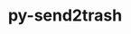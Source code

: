 ---
title: "py-send2trash"
layout: cache
categories: [package, develop]
meta: {"compilers": ["gcc@11.4.0", "gcc@9.4.0", "none"], "num_specs": 44, "num_specs_by_stack": {"data-vis-sdk": 11, "e4s": 11, "e4s-neoverse-v2": 12, "e4s-neoverse_v1": 2, "e4s-oneapi": 6, "e4s-power": 2, "root": 44}, "oss": ["ubuntu20.04", "ubuntu22.04"], "platforms": ["linux"], "stacks": ["data-vis-sdk", "e4s", "e4s-neoverse-v2", "e4s-neoverse_v1", "e4s-oneapi", "e4s-power", "root"], "targets": ["neoverse_v1", "neoverse_v2", "ppc64le", "x86_64_v3"], "versions": ["1.8.3"]}
spec_details: [{"compiler": "none", "hash": "3t2osza6plld7bzogs27durvbyctw3ix", "os": "ubuntu20.04", "platform": "linux", "size": "-", "stacks": ["data-vis-sdk", "root"], "target": "x86_64_v3", "variants": ["build_system=python_pip"], "versions": ["1.8.3"]}, {"compiler": "none", "hash": "3zvskkmp4o3rscqvvgdkm52ebe4fv2c6", "os": "ubuntu22.04", "platform": "linux", "size": "-", "stacks": ["e4s-neoverse-v2", "root"], "target": "neoverse_v2", "variants": ["build_system=python_pip"], "versions": ["1.8.3"]}, {"compiler": "gcc@11.4.0", "hash": "4aha4fnjuvh2ce4s4ipmxlgs7tfcvccu", "os": "ubuntu22.04", "platform": "linux", "size": "-", "stacks": ["e4s-neoverse_v1", "root"], "target": "neoverse_v1", "variants": ["build_system=python_pip"], "versions": ["1.8.3"]}, {"compiler": "none", "hash": "6dnxjhmjc5s6733rrfsijtguiknvfl2u", "os": "ubuntu22.04", "platform": "linux", "size": "-", "stacks": ["e4s", "root"], "target": "x86_64_v3", "variants": ["build_system=python_pip"], "versions": ["1.8.3"]}, {"compiler": "none", "hash": "73pidyszh6mqckr32c5qi6675is37sqk", "os": "ubuntu22.04", "platform": "linux", "size": "-", "stacks": ["e4s-neoverse-v2", "root"], "target": "neoverse_v2", "variants": ["build_system=python_pip"], "versions": ["1.8.3"]}, {"compiler": "none", "hash": "77pr5p6fltdp5dzv5ozhz4rwtqwichsg", "os": "ubuntu22.04", "platform": "linux", "size": "-", "stacks": ["e4s", "root"], "target": "x86_64_v3", "variants": ["build_system=python_pip"], "versions": ["1.8.3"]}, {"compiler": "none", "hash": "agpvvpqtzma24rhng76l72lussr67xys", "os": "ubuntu20.04", "platform": "linux", "size": "-", "stacks": ["data-vis-sdk", "root"], "target": "x86_64_v3", "variants": ["build_system=python_pip"], "versions": ["1.8.3"]}, {"compiler": "none", "hash": "c3pqwkeztpzxotdm7advjmtr2z3ltvca", "os": "ubuntu22.04", "platform": "linux", "size": "-", "stacks": ["e4s", "root"], "target": "x86_64_v3", "variants": ["build_system=python_pip"], "versions": ["1.8.3"]}, {"compiler": "none", "hash": "cnskedgamz2xuworptu3ezzj5sbr2qdu", "os": "ubuntu22.04", "platform": "linux", "size": "-", "stacks": ["e4s-neoverse-v2", "root"], "target": "neoverse_v2", "variants": ["build_system=python_pip"], "versions": ["1.8.3"]}, {"compiler": "none", "hash": "d6wabiyxdz22pq7ru6lj5aeorbdkgvev", "os": "ubuntu22.04", "platform": "linux", "size": "-", "stacks": ["e4s-neoverse-v2", "root"], "target": "neoverse_v2", "variants": ["build_system=python_pip"], "versions": ["1.8.3"]}, {"compiler": "none", "hash": "dj65jlwsg6wflkmziz2tsasypgjvgc4y", "os": "ubuntu20.04", "platform": "linux", "size": "-", "stacks": ["data-vis-sdk", "root"], "target": "x86_64_v3", "variants": ["build_system=python_pip"], "versions": ["1.8.3"]}, {"compiler": "none", "hash": "ef3gpp6eqyf7wsb5jeuqek6mopaxmnv6", "os": "ubuntu22.04", "platform": "linux", "size": "-", "stacks": ["e4s-neoverse-v2", "root"], "target": "neoverse_v2", "variants": ["build_system=python_pip"], "versions": ["1.8.3"]}, {"compiler": "none", "hash": "egvgnuiunxdaixxw4ugoadidt7sge3mx", "os": "ubuntu22.04", "platform": "linux", "size": "-", "stacks": ["e4s-neoverse-v2", "root"], "target": "neoverse_v2", "variants": ["build_system=python_pip"], "versions": ["1.8.3"]}, {"compiler": "none", "hash": "fp6inxn6tuqqtxlez2cxlijd64x3uwvx", "os": "ubuntu22.04", "platform": "linux", "size": "-", "stacks": ["e4s", "root"], "target": "x86_64_v3", "variants": ["build_system=python_pip"], "versions": ["1.8.3"]}, {"compiler": "none", "hash": "gwhlxaciyc7bltbvt635sf33i3vt546f", "os": "ubuntu20.04", "platform": "linux", "size": "-", "stacks": ["data-vis-sdk", "root"], "target": "x86_64_v3", "variants": ["build_system=python_pip"], "versions": ["1.8.3"]}, {"compiler": "gcc@11.4.0", "hash": "hksbaoksdwwxpamf5a2b7wgdxixjrh5q", "os": "ubuntu22.04", "platform": "linux", "size": "-", "stacks": ["e4s-neoverse_v1", "root"], "target": "neoverse_v1", "variants": ["build_system=python_pip"], "versions": ["1.8.3"]}, {"compiler": "none", "hash": "hz5wbuc7f2fmgaji3cfnlq4pwf5koemu", "os": "ubuntu22.04", "platform": "linux", "size": "-", "stacks": ["e4s-neoverse-v2", "root"], "target": "neoverse_v2", "variants": ["build_system=python_pip"], "versions": ["1.8.3"]}, {"compiler": "none", "hash": "kut7fwsg2nkv4lygqwxvbthegzjpvqar", "os": "ubuntu22.04", "platform": "linux", "size": "-", "stacks": ["e4s-neoverse-v2", "root"], "target": "neoverse_v2", "variants": ["build_system=python_pip"], "versions": ["1.8.3"]}, {"compiler": "none", "hash": "kym3pwuyp76c4whlh45lgibxrnu7gwwk", "os": "ubuntu20.04", "platform": "linux", "size": "-", "stacks": ["data-vis-sdk", "root"], "target": "x86_64_v3", "variants": ["build_system=python_pip"], "versions": ["1.8.3"]}, {"compiler": "none", "hash": "lob6vbk2ifd2wihtefx6cddrq2an37c3", "os": "ubuntu20.04", "platform": "linux", "size": "-", "stacks": ["data-vis-sdk", "root"], "target": "x86_64_v3", "variants": ["build_system=python_pip"], "versions": ["1.8.3"]}, {"compiler": "none", "hash": "mbbkbt2tukehxz3uq44fvx2mxr3wdwo6", "os": "ubuntu22.04", "platform": "linux", "size": "-", "stacks": ["e4s", "root"], "target": "x86_64_v3", "variants": ["build_system=python_pip"], "versions": ["1.8.3"]}, {"compiler": "none", "hash": "no6g6ruttrg7uyneiecyvf6t3se5fm4d", "os": "ubuntu22.04", "platform": "linux", "size": "-", "stacks": ["e4s-neoverse-v2", "root"], "target": "neoverse_v2", "variants": ["build_system=python_pip"], "versions": ["1.8.3"]}, {"compiler": "none", "hash": "ocxa7sv52kkvekclvjo723ixhalt4rpi", "os": "ubuntu22.04", "platform": "linux", "size": "-", "stacks": ["e4s-neoverse-v2", "root"], "target": "neoverse_v2", "variants": ["build_system=python_pip"], "versions": ["1.8.3"]}, {"compiler": "none", "hash": "osg3klkhoxfmpfnftu23wmpvgyokxcdo", "os": "ubuntu20.04", "platform": "linux", "size": "-", "stacks": ["data-vis-sdk", "root"], "target": "x86_64_v3", "variants": ["build_system=python_pip"], "versions": ["1.8.3"]}, {"compiler": "none", "hash": "oymlzin2yofyhdvg3l6ftwgtp6qp4l7f", "os": "ubuntu20.04", "platform": "linux", "size": "-", "stacks": ["data-vis-sdk", "root"], "target": "x86_64_v3", "variants": ["build_system=python_pip"], "versions": ["1.8.3"]}, {"compiler": "none", "hash": "pkzmub74fdta5ycybyfm72wibcuvqhm7", "os": "ubuntu22.04", "platform": "linux", "size": "-", "stacks": ["e4s", "root"], "target": "x86_64_v3", "variants": ["build_system=python_pip"], "versions": ["1.8.3"]}, {"compiler": "gcc@9.4.0", "hash": "py5h2w7ynaaloaia6cpkdasnnzzy5ns6", "os": "ubuntu20.04", "platform": "linux", "size": "-", "stacks": ["e4s-power", "root"], "target": "ppc64le", "variants": ["build_system=python_pip"], "versions": ["1.8.3"]}, {"compiler": "none", "hash": "rpmqg7ezpodfc33yvavpdtd7mdlf3wnw", "os": "ubuntu22.04", "platform": "linux", "size": "-", "stacks": ["e4s-oneapi", "root"], "target": "x86_64_v3", "variants": ["build_system=python_pip"], "versions": ["1.8.3"]}, {"compiler": "none", "hash": "rzvaygqj66zyfyu2ko3hprh6gg746hvk", "os": "ubuntu22.04", "platform": "linux", "size": "-", "stacks": ["e4s", "root"], "target": "x86_64_v3", "variants": ["build_system=python_pip"], "versions": ["1.8.3"]}, {"compiler": "none", "hash": "s4neq2d7ffu7ais5sr52iwsfhn7ohdjw", "os": "ubuntu22.04", "platform": "linux", "size": "-", "stacks": ["e4s-oneapi", "root"], "target": "x86_64_v3", "variants": ["build_system=python_pip"], "versions": ["1.8.3"]}, {"compiler": "none", "hash": "snh6vjogx6o3lnlkwq2tnyk47myehho3", "os": "ubuntu22.04", "platform": "linux", "size": "-", "stacks": ["e4s", "root"], "target": "x86_64_v3", "variants": ["build_system=python_pip"], "versions": ["1.8.3"]}, {"compiler": "none", "hash": "szp6xqwcpzghn5ulw647t6eec477ted2", "os": "ubuntu22.04", "platform": "linux", "size": "-", "stacks": ["e4s-neoverse-v2", "root"], "target": "neoverse_v2", "variants": ["build_system=python_pip"], "versions": ["1.8.3"]}, {"compiler": "none", "hash": "tqiquds7zkyxqskwpdqww5akq6zqpcwq", "os": "ubuntu22.04", "platform": "linux", "size": "-", "stacks": ["e4s-neoverse-v2", "root"], "target": "neoverse_v2", "variants": ["build_system=python_pip"], "versions": ["1.8.3"]}, {"compiler": "none", "hash": "txyysltsulemtotbbstzktlem5y2r42z", "os": "ubuntu20.04", "platform": "linux", "size": "-", "stacks": ["data-vis-sdk", "root"], "target": "x86_64_v3", "variants": ["build_system=python_pip"], "versions": ["1.8.3"]}, {"compiler": "none", "hash": "uc555cmwv45jvkv5hvorhaz5ghn2tx3w", "os": "ubuntu22.04", "platform": "linux", "size": "-", "stacks": ["e4s", "root"], "target": "x86_64_v3", "variants": ["build_system=python_pip"], "versions": ["1.8.3"]}, {"compiler": "none", "hash": "ufs7mt5jj4xyfstaf7kpxn2yplx7ompr", "os": "ubuntu20.04", "platform": "linux", "size": "-", "stacks": ["data-vis-sdk", "root"], "target": "x86_64_v3", "variants": ["build_system=python_pip"], "versions": ["1.8.3"]}, {"compiler": "none", "hash": "vfoe6dxvntmqtoecp5jc7cuxi5myw5wl", "os": "ubuntu22.04", "platform": "linux", "size": "-", "stacks": ["e4s-oneapi", "root"], "target": "x86_64_v3", "variants": ["build_system=python_pip"], "versions": ["1.8.3"]}, {"compiler": "none", "hash": "vnupd3rdwbjz7mshcwkz6punkb3b7cw5", "os": "ubuntu20.04", "platform": "linux", "size": "-", "stacks": ["data-vis-sdk", "root"], "target": "x86_64_v3", "variants": ["build_system=python_pip"], "versions": ["1.8.3"]}, {"compiler": "none", "hash": "wjrb24zc6op2cw4dp55jaf4chjoqgthp", "os": "ubuntu22.04", "platform": "linux", "size": "-", "stacks": ["e4s-oneapi", "root"], "target": "x86_64_v3", "variants": ["build_system=python_pip"], "versions": ["1.8.3"]}, {"compiler": "none", "hash": "wpku35j4qpjjsqunjnhe52hflgkqqk42", "os": "ubuntu22.04", "platform": "linux", "size": "-", "stacks": ["e4s-oneapi", "root"], "target": "x86_64_v3", "variants": ["build_system=python_pip"], "versions": ["1.8.3"]}, {"compiler": "none", "hash": "yce5giuk77i4yzqajzgftnfp3d2gujjm", "os": "ubuntu22.04", "platform": "linux", "size": "-", "stacks": ["e4s", "root"], "target": "x86_64_v3", "variants": ["build_system=python_pip"], "versions": ["1.8.3"]}, {"compiler": "none", "hash": "yr7o5wrzujgorwvczphqp7chbc4i2qcl", "os": "ubuntu22.04", "platform": "linux", "size": "-", "stacks": ["e4s-oneapi", "root"], "target": "x86_64_v3", "variants": ["build_system=python_pip"], "versions": ["1.8.3"]}, {"compiler": "gcc@9.4.0", "hash": "zk4q55uvzo7tsfr45pqgds23swut7szz", "os": "ubuntu20.04", "platform": "linux", "size": "-", "stacks": ["e4s-power", "root"], "target": "ppc64le", "variants": ["build_system=python_pip"], "versions": ["1.8.3"]}, {"compiler": "none", "hash": "zy4evxf4v42flcr6u37jjmhkx22ht5ym", "os": "ubuntu22.04", "platform": "linux", "size": "-", "stacks": ["e4s", "root"], "target": "x86_64_v3", "variants": ["build_system=python_pip"], "versions": ["1.8.3"]}]
---